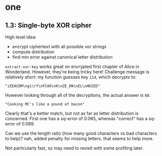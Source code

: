 # one

## 1.3: Single-byte XOR cipher

High level idea:

- encrypt ciphertext with all possible xor strings
- compute distribution
- find min error against canonical letter distribution

`extract-xor-key` works great on envrypted first chapter of Alice in Wonderland. However, they're being tricky here! Challenge message is relatively short: my function guesses key `114`, which decrypts to:

```
"iEEACDM\ngi\rY\nFCAO\nK\nZE_DN\nEL\nHKIED"
```

However looking through all of the decryptions, the actual answer is `88`:

```
"Cooking MC's like a pound of bacon"
```

Clearly that's a better match, but not as far as letter distribution is concerned. First one has a sq-error of 0.065, whereas "correct" has a sq-error of 0.089.

Can we use the length ratio (how many good characters vs bad characters to help)? nah, added penalty for missing letters. that seems to help more.

Not particularly fast, so may need to revisit with some profiling later.